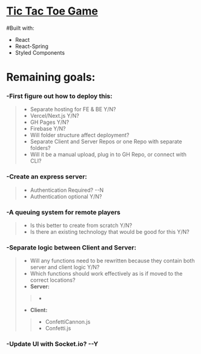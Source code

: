 # [Tic Tac Toe Game](https://gabester0.github.io/TicTacToe/)

#Built with:
 - React
 - React-Spring
 - Styled Components


# Remaining goals:

### -First figure out how to deploy this:
> - Separate hosting for FE & BE Y/N?
> - Vercel/Next.js Y/N?
> - GH Pages Y/N?
> - Firebase Y/N?
> - Will folder structure affect deployment?
> - Separate Client and Server Repos or one Repo with separate folders?
> - Will it be a manual upload, plug in to GH Repo, or connect with CLI?

### -Create an express server:
> - Authentication Required? --N
> - Authentication optional Y/N?

### -A queuing system for remote players
> - Is this better to create from scratch Y/N?
> - Is there an existing technology that would be good for this Y/N?

### -Separate logic between Client and Server:
> - Will any functions need to be rewritten because they contain both server and client logic Y/N?
> - Which functions should work effectively as is if moved to the correct locations?
> - **Server:**
>> - 
> - **Client:**
>> - ConfettiCannon.js
>> - Confetti.js

### -Update UI with Socket.io? --Y